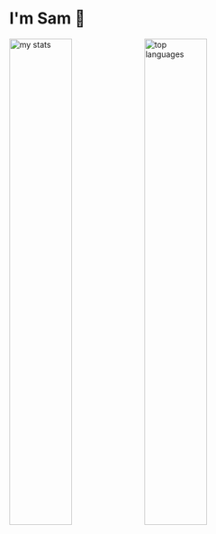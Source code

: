 # I'm Sam 👋
<img alt="my stats" align="left" width="47%" src="https://github-readme-stats.vercel.app/api?username=streetdevelopment&show_icons=true"/>
<img alt="top languages" align="left" width="47%" src="https://github-readme-stats.vercel.app/api/top-langs/?username=streetdevelopment&layout=compact&langs_count=8"/>

